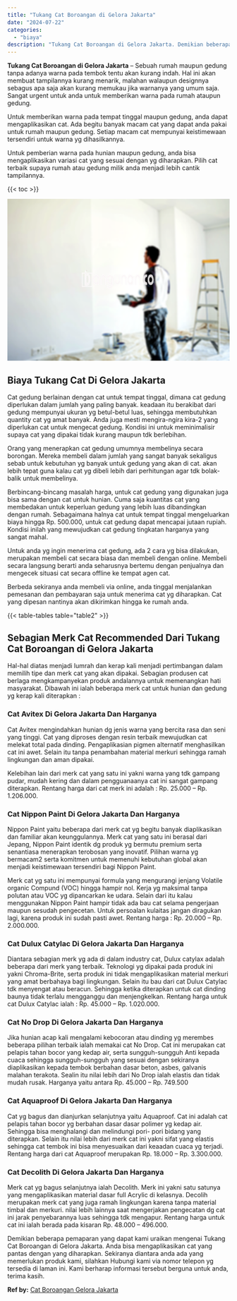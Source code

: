 ```yaml
---
title: "Tukang Cat Boroangan di Gelora Jakarta"
date: "2024-07-22"
categories: 
  - "biaya"
description: "Tukang Cat Boroangan di Gelora Jakarta. Demikian beberapa pemaparan yang dapat kami uraikan mengenai Tukang Cat Boroangan di Gelora Jakarta. Anda bisa mengap..."
---
```


**Tukang Cat Boroangan di Gelora Jakarta** – Sebuah rumah maupun gedung tanpa adanya warna pada tembok tentu akan kurang indah. Hal ini akan membuat tampilannya kurang menarik, malahan walaupun designnya sebagus apa saja akan kurang memukau jika warnanya yang umum saja. Sangat urgent untuk anda untuk memberikan warna pada rumah ataupun gedung.

Untuk memberikan warna pada tempat tinggal maupun gedung, anda dapat mengaplikasikan cat. Ada begitu banyak macam cat yang dapat anda pakai untuk rumah maupun gedung. Setiap macam cat mempunyai keistimewaan tersendiri untuk warna yg dihasilkannya.

Untuk pemberian warna pada hunian maupun gedung, anda bisa mengaplikasikan variasi cat yang sesuai dengan yg diharapkan. Pilih cat terbaik supaya rumah atau gedung milik anda menjadi lebih cantik tampilannya.

{{< toc >}}

![Tukang Cat Boroangan di Gelora Jakarta](/images/jasa-cat-murah21.png)

## Biaya Tukang Cat Di Gelora Jakarta

Cat gedung berlainan dengan cat untuk tempat tinggal, dimana cat gedung diperlukan dalam jumlah yang paling banyak. keadaan itu berakibat dari gedung mempunyai ukuran yg betul-betul luas, sehingga membutuhkan quantity cat yg amat banyak. Anda juga mesti mengira-ngira kira-2 yang diperlukan cat untuk mengecat gedung. Kondisi ini untuk meminimalisir supaya cat yang dipakai tidak kurang maupun tdk berlebihan.

Orang yang menerapkan cat gedung umumnya membelinya secara borongan. Mereka membeli dalam jumlah yang sangat banyak sekaligus sebab untuk kebutuhan yg banyak untuk gedung yang akan di cat. akan lebih tepat guna kalau cat yg dibeli lebih dari perhitungan agar tdk bolak-balik untuk membelinya.

Berbincang-bincang masalah harga, untuk cat gedung yang digunakan juga bisa sama dengan cat untuk hunian. Cuma saja kuantitas cat yang membedakan untuk keperluan gedung yang lebih luas dibandingkan dengan rumah. Sebagaimana halnya cat untuk tempat tinggal mengeluarkan biaya hingga Rp. 500.000, untuk cat gedung dapat mencapai jutaan rupiah. Kondisi inilah yang mewujudkan cat gedung tingkatan harganya yang sangat mahal.

Untuk anda yg ingin menerima cat gedung, ada 2 cara yg bisa dilakukan, merupakan membeli cat secara biasa dan membeli dengan online. Membeli secara langsung berarti anda seharusnya bertemu dengan penjualnya dan mengecek situasi cat secara offline ke tempat agen cat.

Berbeda sekiranya anda membeli via online, anda tinggal menjalankan pemesanan dan pembayaran saja untuk menerima cat yg diharapkan. Cat yang dipesan nantinya akan dikirimkan hingga ke rumah anda.

{{< table-tables table="table2" >}}

## Sebagian Merk Cat Recommended Dari Tukang Cat Boroangan di Gelora Jakarta

Hal-hal diatas menjadi lumrah dan kerap kali menjadi pertimbangan dalam memilih tipe dan merk cat yang akan dipakai. Sebagian produsen cat berlaga mengkampanyekan produk andalannya untuk memenangkan hati masyarakat. Dibawah ini ialah beberapa merk cat untuk hunian dan gedung yg kerap kali diterapkan :

### Cat Avitex Di Gelora Jakarta Dan Harganya

Cat Avitex mengindahkan hunian dg jenis warna yang bercita rasa dan seni yang tinggi. Cat yang diproses dengan resin terbaik mewujudkan cat melekat total pada dinding. Pengaplikasian pigmen alternatif menghasilkan cat ini awet. Selain itu tanpa penambahan material merkuri sehingga ramah lingkungan dan aman dipakai.

Kelebihan lain dari merk cat yang satu ini yakni warna yang tdk gampang pudar, mudah kering dan dalam pengguanaanya cat ini sangat gampang diterapkan. Rentang harga dari cat merk ini adalah : Rp. 25.000 – Rp. 1.206.000.

### Cat Nippon Paint Di Gelora Jakarta Dan Harganya

Nippon Paint yaitu beberapa dari merk cat yg begitu banyak diaplikasikan dan familiar akan keunggulannya. Merk cat yang satu ini berasal dari Jepang, Nippon Paint identik dg produk yg bermutu premium serta senantiasa menerapkan terobosan yang inovatif. Pilihan warna yg bermacam2 serta komitmen untuk memenuhi kebutuhan global akan menjadi keistimewaan tersendiri bagi Nippon Paint.

Merk cat yg satu ini mempunyai formula yang mengurangi jenjang Volatile organic Compund (VOC) hingga hampir nol. Kerja yg maksimal tanpa polutan atau VOC yg dipancarkan ke udara. Selain dari itu kalau menggunakan Nippon Paint hampir tidak ada bau cat selama pengerjaan maupun sesudah pengecetan. Untuk persoalan kulaitas jangan diragukan lagi, karena produk ini sudah pasti awet. Rentang harga : Rp. 20.000 – Rp. 2.000.000.

### Cat Dulux Catylac Di Gelora Jakarta Dan Harganya

Diantara sebagian merk yg ada di dalam industry cat, Dulux catylax adalah beberapa dari merk yang terbaik. Teknologi yg dipakai pada produk ini yakni Chroma-Brite, serta produk ini tidak mengaplikasikan material merkuri yang amat berbahaya bagi lingkungan. Selain itu bau dari cat Dulux Catylac tdk menyengat atau beracun. Sehingga ketika diterapkan untuk cat dinding baunya tidak terlalu mengganggu dan menjengkelkan. Rentang harga untuk cat Dulux Catylac ialah : Rp. 45.000 – Rp. 1.020.000.

### Cat No Drop Di Gelora Jakarta Dan Harganya

Jika hunian acap kali mengalami kebocoran atau dinding yg merembes beberapa pilihan terbaik ialah memakai cat No Drop. Cat ini merupakan cat pelapis tahan bocor yang kedap air, serta sungguh-sungguh Anti kepada cuaca sehingga sungguh-sungguh yang sesuai dengan sekiranya diaplikasikan kepada tembok berbahan dasar beton, asbes, galvanis malahan terakota. Sealin itu nilai lebih dari No Drop ialah elastis dan tidak mudah rusak. Harganya yaitu antara Rp. 45.000 – Rp. 749.500

### Cat Aquaproof Di Gelora Jakarta Dan Harganya

Cat yg bagus dan dianjurkan selanjutnya yaitu Aquaproof. Cat ini adalah cat pelapis tahan bocor yg berbahan dasar dasar polimer yg kedap air. Sehingga bisa menghalangi dan melindungi pori- pori bidang yang diterapkan. Selain itu nilai lebih dari merk cat ini yakni sifat yang elastis sehingga cat tembok ini bisa menyesuaikan dari keaadan cuaca yg terjadi. Rentang harga dari cat Aquaproof merupakan Rp. 18.000 – Rp. 3.300.000.

### Cat Decolith Di Gelora Jakarta Dan Harganya

Merk cat yg bagus selanjutnya ialah Decolith. Merk ini yakni satu satunya yang mengaplikasikan material dasar full Acrylic di kelasnya. Decolih merupakan merk cat yang juga ramah lingkungan karena tanpa material timbal dan merkuri. nilai lebih lainnya saat mengerjakan pengecatan dg cat ini jarak penyebarannya luas sehingga tdk mengapur. Rentang harga untuk cat ini ialah berada pada kisaran Rp. 48.000 – 496.000.

Demikian beberapa pemaparan yang dapat kami uraikan mengenai Tukang Cat Boroangan di Gelora Jakarta. Anda bisa mengaplikasikan cat yang pantas dengan yang diharapkan. Sekiranya diantara anda ada yang memerlukan produk kami, silahkan Hubungi kami via nomor telepon yg tersedia di laman ini. Kami berharap informasi tersebut berguna untuk anda, terima kasih.

**Ref by:** [Cat Boroangan Gelora Jakarta](https://id.wikipedia.org/wiki/Cat)
